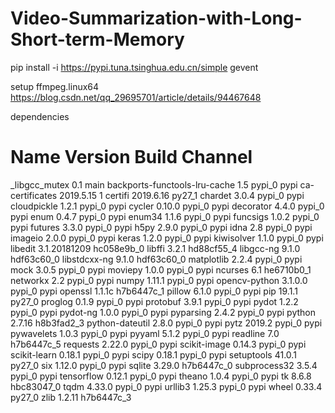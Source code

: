 # Video-Summarization-with-Long-Short-term-Memory
pip install -i https://pypi.tuna.tsinghua.edu.cn/simple gevent


setup ffmpeg.linux64
https://blog.csdn.net/qq_29695701/article/details/94467648


dependencies
# Name                    Version                   Build  Channel
_libgcc_mutex             0.1                        main
backports-functools-lru-cache 1.5                      pypi_0    pypi
ca-certificates           2019.5.15                     1
certifi                   2019.6.16                py27_1
chardet                   3.0.4                    pypi_0    pypi
cloudpickle               1.2.1                    pypi_0    pypi
cycler                    0.10.0                   pypi_0    pypi
decorator                 4.4.0                    pypi_0    pypi
enum                      0.4.7                    pypi_0    pypi
enum34                    1.1.6                    pypi_0    pypi
funcsigs                  1.0.2                    pypi_0    pypi
futures                   3.3.0                    pypi_0    pypi
h5py                      2.9.0                    pypi_0    pypi
idna                      2.8                      pypi_0    pypi
imageio                   2.0.0                    pypi_0    pypi
keras                     1.2.0                    pypi_0    pypi
kiwisolver                1.1.0                    pypi_0    pypi
libedit                   3.1.20181209         hc058e9b_0
libffi                    3.2.1                hd88cf55_4
libgcc-ng                 9.1.0                hdf63c60_0
libstdcxx-ng              9.1.0                hdf63c60_0
matplotlib                2.2.4                    pypi_0    pypi
mock                      3.0.5                    pypi_0    pypi
moviepy                   1.0.0                    pypi_0    pypi
ncurses                   6.1                  he6710b0_1
networkx                  2.2                      pypi_0    pypi
numpy                     1.11.1                   pypi_0    pypi
opencv-python             3.1.0.0                  pypi_0    pypi
openssl                   1.1.1c               h7b6447c_1
pillow                    6.1.0                    pypi_0    pypi
pip                       19.1.1                   py27_0
proglog                   0.1.9                    pypi_0    pypi
protobuf                  3.9.1                    pypi_0    pypi
pydot                     1.2.2                    pypi_0    pypi
pydot-ng                  1.0.0                    pypi_0    pypi
pyparsing                 2.4.2                    pypi_0    pypi
python                    2.7.16               h8b3fad2_3
python-dateutil           2.8.0                    pypi_0    pypi
pytz                      2019.2                   pypi_0    pypi
pywavelets                1.0.3                    pypi_0    pypi
pyyaml                    5.1.2                    pypi_0    pypi
readline                  7.0                  h7b6447c_5
requests                  2.22.0                   pypi_0    pypi
scikit-image              0.14.3                   pypi_0    pypi
scikit-learn              0.18.1                   pypi_0    pypi
scipy                     0.18.1                   pypi_0    pypi
setuptools                41.0.1                   py27_0
six                       1.12.0                   pypi_0    pypi
sqlite                    3.29.0               h7b6447c_0
subprocess32              3.5.4                    pypi_0    pypi
tensorflow                0.12.1                   pypi_0    pypi
theano                    1.0.4                    pypi_0    pypi
tk                        8.6.8                hbc83047_0
tqdm                      4.33.0                   pypi_0    pypi
urllib3                   1.25.3                   pypi_0    pypi
wheel                     0.33.4                   py27_0
zlib                      1.2.11               h7b6447c_3

